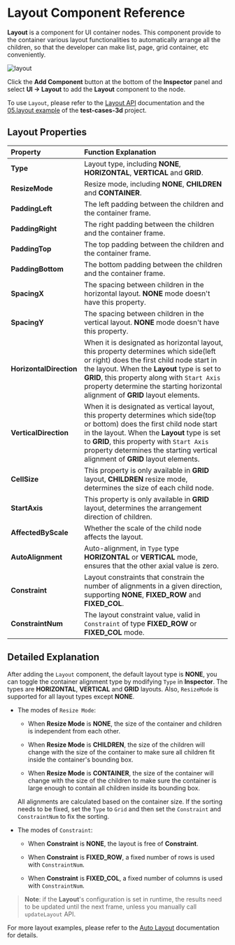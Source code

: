 # Layout Component Reference

__Layout__ is a component for UI container nodes. This component provide to the container various layout functionalities to automatically arrange all the children, so that the developer can make list, page, grid container, etc conveniently.

  ![layout](layout/layout.png)

Click the __Add Component__ button at the bottom of the __Inspector__ panel and select __UI -> Layout__ to add the __Layout__ component to the node.

To use `Layout`, please refer to the [Layout API](__APIDOC__/en/class/Layout) documentation and the [05.layout example](https://github.com/cocos-creator/test-cases-3d/tree/v3.5/assets/cases/ui/05.layout) of the **test-cases-3d** project.

## Layout Properties

| Property           | Function Explanation      |
| :--------------         | :-----------   |
| __Type__                 | Layout type, including __NONE__, __HORIZONTAL__, __VERTICAL__ and __GRID__. |
| __ResizeMode__           | Resize mode, including __NONE__, __CHILDREN__ and __CONTAINER__. |
| __PaddingLeft__          | The left padding between the children and the container frame. |
| __PaddingRight__         | The right padding between the children and the container frame. |
| __PaddingTop__           | The top padding between the children and the container frame. |
| __PaddingBottom__        | The bottom padding between the children and the container frame. |
| __SpacingX__             | The spacing between children in the horizontal layout. __NONE__ mode doesn't have this property. |
| __SpacingY__             | The spacing between children in the vertical layout. __NONE__ mode doesn't have this property. |
| __HorizontalDirection__  | When it is designated as horizontal layout, this property determines which side(left or right) does the first child node start in the layout. When the __Layout__ type is set to __GRID__, this property along with `Start Axis` property determine the starting horizontal alignment of __GRID__ layout elements. |
| __VerticalDirection__    | When it is designated as vertical layout, this property determines which side(top or bottom) does the first child node start in the layout. When the __Layout__ type is set to __GRID__, this property with `Start Axis` property determines the starting vertical alignment of __GRID__ layout elements. |
| __CellSize__             | This property is only available in __GRID__ layout, __CHILDREN__ resize mode, determines the size of each child node. |
| __StartAxis__            | This property is only available in __GRID__ layout, determines the arrangement direction of children. |
| __AffectedByScale__      | Whether the scale of the child node affects the layout.  |
| __AutoAlignment__      | Auto-alignment, in `Type` type __HORIZONTAL__ or __VERTICAL__ mode, ensures that the other axial value is zero.  |
| __Constraint__      | Layout constraints that constrain the number of alignments in a given direction, supporting __NONE__, __FIXED_ROW__ and __FIXED_COL__.  |
| __ConstraintNum__      | The layout constraint value, valid in `Constraint` of type __FIXED_ROW__ or __FIXED_COL__ mode.  |

## Detailed Explanation

After adding the `Layout` component, the default layout type is __NONE__, you can toggle the container alignment type by modifying `Type` in **Inspector**. The types are **HORIZONTAL**, **VERTICAL** and **GRID** layouts. Also, `ResizeMode` is supported for all layout types except **NONE**.

- The modes of `Resize Mode`:

    - When __Resize Mode__ is __NONE__, the size of the container and children is independent from each other.

    - When __Resize Mode__ is __CHILDREN__, the size of the children will change with the size of the container to make sure all children fit inside the container's bounding box.

    - When __Resize Mode__ is __CONTAINER__, the size of the container will change with the size of the children to make sure the container is large enough to contain all children inside its bounding box.

    All alignments are calculated based on the container size. If the sorting needs to be fixed, set the `Type` to `Grid` and then set the `Constraint` and `ConstraintNum` to fix the sorting.

- The modes of `Constraint`:

    - When __Constraint__ is __NONE__, the layout is free of __Constraint__.

    - When __Constraint__ is __FIXED_ROW__, a fixed number of rows is used with `ConstraintNum`.

    - When __Constraint__ is __FIXED_COL__, a fixed number of columns is used with `ConstraintNum`.

> __Note__: if the __Layout__'s configuration is set in runtime, the results need to be updated until the next frame, unless you manually call `updateLayout` API.

For more layout examples, please refer to the [Auto Layout](../engine/auto-layout.md) documentation for details.
